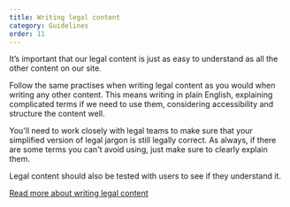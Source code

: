 ```yaml
---
title: Writing legal content
category: Guidelines
order: 11
---
```


It’s important that our legal content is just as easy to understand as all the other content on our site.

Follow the same practises when writing legal content as you would when writing any other content. This means writing in plain English, explaining complicated terms if we need to use them, considering accessibility and structure the content well.

You'll need to work closely with legal teams to make sure that your simplified version of legal jargon is still legally correct. As always, if there are some terms you can't avoid using, just make sure to clearly explain them. 

Legal content should also be tested with users to see if they understand it.

[Read more about writing legal content](https://www.gov.uk/guidance/content-design/writing-for-gov-uk#legal-content)
